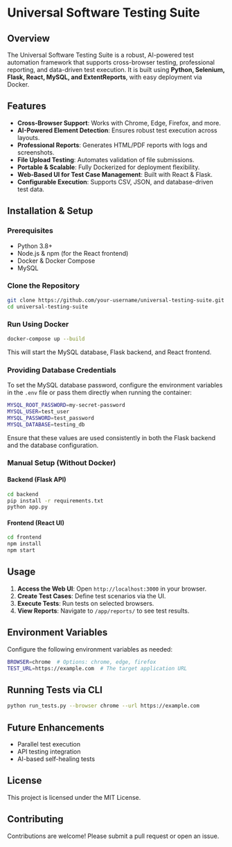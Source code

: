 # Universal Software Testing Suite

## **Overview**
The Universal Software Testing Suite is a robust, AI-powered test automation framework that supports cross-browser testing, professional reporting, and data-driven test execution. It is built using **Python, Selenium, Flask, React, MySQL, and ExtentReports**, with easy deployment via Docker.

## **Features**
- **Cross-Browser Support**: Works with Chrome, Edge, Firefox, and more.
- **AI-Powered Element Detection**: Ensures robust test execution across layouts.
- **Professional Reports**: Generates HTML/PDF reports with logs and screenshots.
- **File Upload Testing**: Automates validation of file submissions.
- **Portable & Scalable**: Fully Dockerized for deployment flexibility.
- **Web-Based UI for Test Case Management**: Built with React & Flask.
- **Configurable Execution**: Supports CSV, JSON, and database-driven test data.

## **Installation & Setup**
### **Prerequisites**
- Python 3.8+
- Node.js & npm (for the React frontend)
- Docker & Docker Compose
- MySQL

### **Clone the Repository**
```bash
git clone https://github.com/your-username/universal-testing-suite.git
cd universal-testing-suite
```

### **Run Using Docker**
```bash
docker-compose up --build
```
This will start the MySQL database, Flask backend, and React frontend.

### **Providing Database Credentials**
To set the MySQL database password, configure the environment variables in the `.env` file or pass them directly when running the container:
```bash
MYSQL_ROOT_PASSWORD=my-secret-password
MYSQL_USER=test_user
MYSQL_PASSWORD=test_password
MYSQL_DATABASE=testing_db
```
Ensure that these values are used consistently in both the Flask backend and the database configuration.

### **Manual Setup (Without Docker)**
#### **Backend (Flask API)**
```bash
cd backend
pip install -r requirements.txt
python app.py
```
#### **Frontend (React UI)**
```bash
cd frontend
npm install
npm start
```

## **Usage**
1. **Access the Web UI**: Open `http://localhost:3000` in your browser.
2. **Create Test Cases**: Define test scenarios via the UI.
3. **Execute Tests**: Run tests on selected browsers.
4. **View Reports**: Navigate to `/app/reports/` to see test results.

## **Environment Variables**
Configure the following environment variables as needed:
```bash
BROWSER=chrome  # Options: chrome, edge, firefox
TEST_URL=https://example.com  # The target application URL
```

## **Running Tests via CLI**
```bash
python run_tests.py --browser chrome --url https://example.com
```

## **Future Enhancements**
- Parallel test execution
- API testing integration
- AI-based self-healing tests

## **License**
This project is licensed under the MIT License.

## **Contributing**
Contributions are welcome! Please submit a pull request or open an issue.

